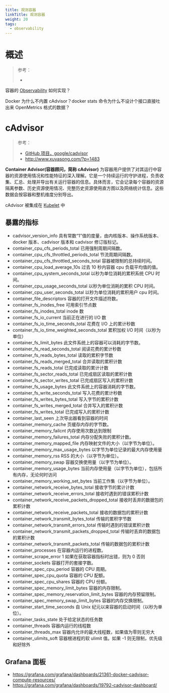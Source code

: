 ```yaml
---
title: 观测容器
linkTitle: 观测容器
weight: 20
tags:
  - observability
---
```


# 概述

> 参考：
>
> -

容器的 [Observability](/docs/6.可观测性/Observability/Observability.md) 如何实现？

Docker 为什么不内置 cAdvisor？docker stats 命令为什么不设计个接口直接吐出来 OpenMetrics 格式的数据？

# cAdvisor

> 参考：
>
> - [GitHub 项目，google/cadvisor](https://github.com/google/cadvisor)
> - http://www.xuyasong.com/?p=1483

**Container Advisor(容器顾问，简称 cAdvisor)** 为容器用户提供了对其运行中容器的资源使用情况和性能特征的深入理解。它是一个持续运行的守护进程，负责收集、汇总、处理并导出有关运行容器的信息。具体而言，它会记录每个容器的资源隔离参数、历史资源使用情况、完整历史资源使用直方图以及网络统计信息。这些数据会按容器和整机维度分别导出。

cAdvisor 被集成在 [Kubelet](/docs/10.云原生/Kubernetes/Kubelet/Kubelet.md) 中

## 暴露的指标

- cadvisor_version_info 具有常数“1”值的度量，由内核版本、操作系统版本、docker 版本、cadvisor 版本和 cadvisor 修订版标记。
- container_cpu_cfs_periods_total 已用强制周期间隔数。
- container_cpu_cfs_throttled_periods_total 节流周期间隔数。
- container_cpu_cfs_throttled_seconds_total 容器被限制的总持续时间。
- container_cpu_load_average_10s 过去 10 秒内容器 cpu 负载平均值的值。
- container_cpu_system_seconds_total 以秒为单位消耗的累积系统 CPU 时间。
- container_cpu_usage_seconds_total 以秒为单位消耗的累积 CPU 时间。
- container_cpu_user_seconds_total 以秒为单位消耗的累积用户 cpu 时间。
- container_file_descriptors 容器的打开文件描述符数。
- container_fs_inodes_free 可用索引节点数
- container_fs_inodes_total inode 数
- container_fs_io_current 当前正在进行的 I/O 数
- container_fs_io_time_seconds_total 花费在 I/O 上的累计秒数
- container_fs_io_time_weighted_seconds_total 累积加权 I/O 时间（以秒为单位）
- container_fs_limit_bytes 此文件系统上的容器可以消耗的字节数。
- container_fs_read_seconds_total 阅读花费的累计秒数
- container_fs_reads_bytes_total 读取的累积字节数
- container_fs_reads_merged_total 合并读取的累积计数
- container_fs_reads_total 已完成读取的累计计数
- container_fs_sector_reads_total 已完成扇区读取的累积计数
- container_fs_sector_writes_total 已完成扇区写入的累积计数
- container_fs_usage_bytes 此文件系统上的容器消耗的字节数。
- container_fs_write_seconds_total 写入花费的累计秒数
- container_fs_writes_bytes_total 写入字节的累积计数
- container_fs_writes_merged_total 合并写入的累积计数
- container_fs_writes_total 已完成写入的累积计数
- container_last_seen 上次导出器看到容器的时间
- container_memory_cache 页缓存内存的字节数。
- container_memory_failcnt 内存使用次数达到限制
- container_memory_failures_total 内存分配失败的累积计数。
- container_memory_mapped_file 内存映射文件的大小（以字节为单位）。
- container_memory_max_usage_bytes 以字节为单位记录的最大内存使用量
- container_memory_rss RSS 的大小（以字节为单位）。
- container_memory_swap 容器交换使用量（以字节为单位）。
- container_memory_usage_bytes 当前内存使用量（以字节为单位），包括所有内存，无论何时访问
- container_memory_working_set_bytes 当前工作集（以字节为单位）。
- container_network_receive_bytes_total 接收字节的累计计数
- container_network_receive_errors_total 接收时遇到的错误累积计数
- container_network_receive_packets_dropped_total 接收时丢弃的数据包的累积计数
- container_network_receive_packets_total 接收的数据包的累积计数
- container_network_transmit_bytes_total 传输的累积字节数
- container_network_transmit_errors_total 传输时遇到的错误累积计数
- container_network_transmit_packets_dropped_total 传输时丢弃的数据包的累积计数
- container_network_transmit_packets_total 传输的数据包的累积计数
- container_processes 在容器内运行的进程数。
- container_scrape_error 1 如果在获取容器指标时出错，则为 0 否则
- container_sockets 容器打开的套接字数。
- container_spec_cpu_period 容器的 CPU 周期。
- container_spec_cpu_quota 容器的 CPU 配额。
- container_spec_cpu_shares 容器的 CPU 份额。
- container_spec_memory_limit_bytes 容器的内存限制。
- container_spec_memory_reservation_limit_bytes 容器的内存预留限制。
- container_spec_memory_swap_limit_bytes 容器的内存交换限制。
- container_start_time_seconds 自 Unix 纪元以来容器的启动时间（以秒为单位）。
- container_tasks_state 处于给定状态的任务数
- container_threads 容器内运行的线程数
- container_threads_max 容器内允许的最大线程数，如果值为零则无穷大
- container_ulimits_soft 容器根进程的软 ulimit 值。如果 -1 则无限制，优先级和好除外

## Grafana 面板

- https://grafana.com/grafana/dashboards/21361-docker-cadvisor-compute-resources/
- https://grafana.com/grafana/dashboards/19792-cadvisor-dashboard/

